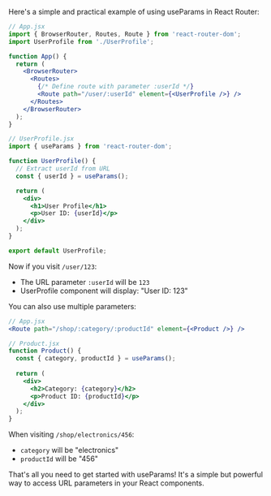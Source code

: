 Here's a simple and practical example of using useParams in React Router:

```jsx
// App.jsx
import { BrowserRouter, Routes, Route } from 'react-router-dom';
import UserProfile from './UserProfile';

function App() {
  return (
    <BrowserRouter>
      <Routes>
        {/* Define route with parameter :userId */}
        <Route path="/user/:userId" element={<UserProfile />} />
      </Routes>
    </BrowserRouter>
  );
}
```

```jsx
// UserProfile.jsx
import { useParams } from 'react-router-dom';

function UserProfile() {
  // Extract userId from URL
  const { userId } = useParams();

  return (
    <div>
      <h1>User Profile</h1>
      <p>User ID: {userId}</p>
    </div>
  );
}

export default UserProfile;
```

Now if you visit `/user/123`:
- The URL parameter `:userId` will be `123`
- UserProfile component will display: "User ID: 123"

You can also use multiple parameters:

```jsx
// App.jsx
<Route path="/shop/:category/:productId" element={<Product />} />

// Product.jsx
function Product() {
  const { category, productId } = useParams();
  
  return (
    <div>
      <h2>Category: {category}</h2>
      <p>Product ID: {productId}</p>
    </div>
  );
}
```

When visiting `/shop/electronics/456`:
- `category` will be "electronics"
- `productId` will be "456"

That's all you need to get started with useParams! It's a simple but powerful way to access URL parameters in your React components.
